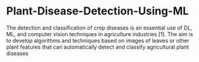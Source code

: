 # Plant-Disease-Detection-Using-ML
The detection and classification of crop diseases is an essential use of DL, ML, and computer vision techniques in agriculture industries [1]. The aim is to develop algorithms and techniques based on images of leaves or other plant features that can automatically detect and classify agricultural plant diseases

